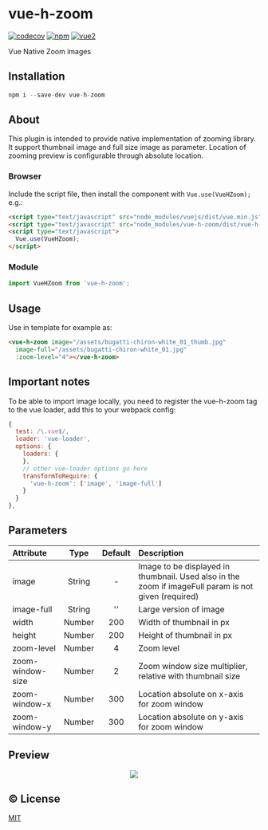 # vue-h-zoom


[![codecov](https://codecov.io/gh/bliblidotcom/vue-h-zoom/branch/dev/graph/badge.svg)](https://codecov.io/gh/hidayat.febiansyah/vue-h-zoom)
[![npm](https://img.shields.io/npm/v/vue-h-zoom.svg)](https://www.npmjs.com/package/vue-h-zoom)
[![vue2](https://img.shields.io/badge/vue-2.x-brightgreen.svg)](https://vuejs.org/)

Vue Native Zoom images

## Installation

```js
npm i --save-dev vue-h-zoom
```

## About

This plugin is intended to provide native implementation of zooming library. It support thumbnail image and full size
image as parameter. Location of zooming preview is configurable through absolute location.

### Browser

Include the script file, then install the component with `Vue.use(VueHZoom);` e.g.:

```html
<script type="text/javascript" src="node_modules/vuejs/dist/vue.min.js"></script>
<script type="text/javascript" src="node_modules/vue-h-zoom/dist/vue-h-zoom.min.js"></script>
<script type="text/javascript">
  Vue.use(VueHZoom);
</script>
```

### Module

```js
import VueHZoom from 'vue-h-zoom';
```

## Usage

Use in template for example as:

```html
<vue-h-zoom image="/assets/bugatti-chiron-white_01_thumb.jpg"
  image-full="/assets/bugatti-chiron-white_01.jpg"
  :zoom-level="4"></vue-h-zoom>
```

## Important notes

To be able to import image locally, you need to register the vue-h-zoom tag to the vue loader, add this to your
webpack config:

``` js
{
  test: /\.vue$/,
  loader: 'vue-loader',
  options: {
    loaders: {
    },
    // other vue-loader options go here
    transformToRequire: {
      'vue-h-zoom': ['image', 'image-full']
    }
  }
},
```

## Parameters

| Attribute        | Type                                            | Default              | Description      |
| :---             | :---:                                           | :---:                | :---             |
| image            | String | - | Image to be displayed in thumbnail. Used also in the zoom if imageFull param is not given (required) |
| image-full       | String                                          | ''       | Large version of image|
| width           | Number                                           | 200 | Width of thumbnail in px|
| height          | Number                                           | 200 | Height of thumbnail in px|
| zoom-level      | Number                                           | 4 | Zoom level |
| zoom-window-size | Number                                          | 2 | Zoom window size multiplier, relative with thumbnail size |
| zoom-window-x | Number                                        | 300 | Location absolute on x-axis for zoom window |
| zoom-window-y | Number                                        | 300 | Location absolute on y-axis for zoom window |

## Preview

<p align="center">
  <img src="https://raw.githubusercontent.com/bliblidotcom/vue-h-zoom/master/docs/vue-h-zoom-preview.jpg">
</p>


## :copyright: License

[MIT](http://opensource.org/licenses/MIT)

